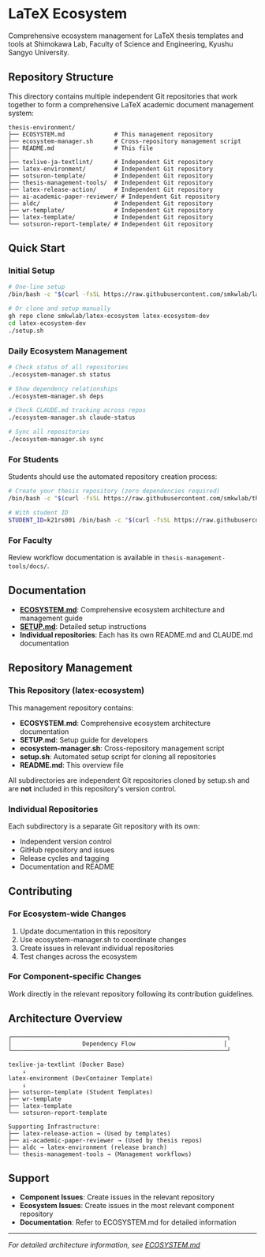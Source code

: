 # LaTeX Ecosystem

Comprehensive ecosystem management for LaTeX thesis templates and tools at Shimokawa Lab, Faculty of Science and Engineering, Kyushu Sangyo University.

## Repository Structure

This directory contains multiple independent Git repositories that work together to form a comprehensive LaTeX academic document management system:

```
thesis-environment/
├── ECOSYSTEM.md              # This management repository
├── ecosystem-manager.sh      # Cross-repository management script
├── README.md                 # This file
│
├── texlive-ja-textlint/      # Independent Git repository
├── latex-environment/        # Independent Git repository  
├── sotsuron-template/        # Independent Git repository
├── thesis-management-tools/  # Independent Git repository
├── latex-release-action/     # Independent Git repository
├── ai-academic-paper-reviewer/ # Independent Git repository
├── aldc/                     # Independent Git repository
├── wr-template/              # Independent Git repository
├── latex-template/           # Independent Git repository
└── sotsuron-report-template/ # Independent Git repository
```

## Quick Start

### Initial Setup

```bash
# One-line setup
/bin/bash -c "$(curl -fsSL https://raw.githubusercontent.com/smkwlab/latex-ecosystem/main/setup.sh)"

# Or clone and setup manually
gh repo clone smkwlab/latex-ecosystem latex-ecosystem-dev
cd latex-ecosystem-dev
./setup.sh
```

### Daily Ecosystem Management

```bash
# Check status of all repositories
./ecosystem-manager.sh status

# Show dependency relationships
./ecosystem-manager.sh deps

# Check CLAUDE.md tracking across repos
./ecosystem-manager.sh claude-status

# Sync all repositories
./ecosystem-manager.sh sync
```

### For Students

Students should use the automated repository creation process:

```bash
# Create your thesis repository (zero dependencies required)
/bin/bash -c "$(curl -fsSL https://raw.githubusercontent.com/smkwlab/thesis-management-tools/main/create-repo/setup.sh)"

# With student ID
STUDENT_ID=k21rs001 /bin/bash -c "$(curl -fsSL https://raw.githubusercontent.com/smkwlab/thesis-management-tools/main/create-repo/setup.sh)"
```

### For Faculty

Review workflow documentation is available in `thesis-management-tools/docs/`.

## Documentation

- **[ECOSYSTEM.md](ECOSYSTEM.md)**: Comprehensive ecosystem architecture and management guide
- **[SETUP.md](SETUP.md)**: Detailed setup instructions
- **Individual repositories**: Each has its own README.md and CLAUDE.md documentation

## Repository Management

### This Repository (latex-ecosystem)

This management repository contains:
- **ECOSYSTEM.md**: Comprehensive ecosystem architecture documentation
- **SETUP.md**: Setup guide for developers
- **ecosystem-manager.sh**: Cross-repository management script
- **setup.sh**: Automated setup script for cloning all repositories
- **README.md**: This overview file

All subdirectories are independent Git repositories cloned by setup.sh and are **not** included in this repository's version control.

### Individual Repositories

Each subdirectory is a separate Git repository with its own:
- Independent version control
- GitHub repository and issues
- Release cycles and tagging
- Documentation and README

## Contributing

### For Ecosystem-wide Changes

1. Update documentation in this repository
2. Use ecosystem-manager.sh to coordinate changes
3. Create issues in relevant individual repositories
4. Test changes across the ecosystem

### For Component-specific Changes

Work directly in the relevant repository following its contribution guidelines.

## Architecture Overview

```
┌─────────────────────────────────────────────────────────────┐
│                    Dependency Flow                         │
└─────────────────────────────────────────────────────────────┘

texlive-ja-textlint (Docker Base)
    ↓
latex-environment (DevContainer Template)
    ↓
├── sotsuron-template (Student Templates)
├── wr-template
├── latex-template
└── sotsuron-report-template

Supporting Infrastructure:
├── latex-release-action → (Used by templates)
├── ai-academic-paper-reviewer → (Used by thesis repos)  
├── aldc → latex-environment (release branch)
└── thesis-management-tools → (Management workflows)
```

## Support

- **Component Issues**: Create issues in the relevant repository
- **Ecosystem Issues**: Create issues in the most relevant component repository
- **Documentation**: Refer to ECOSYSTEM.md for detailed information

---

*For detailed architecture information, see [ECOSYSTEM.md](ECOSYSTEM.md)*